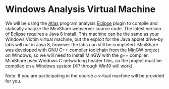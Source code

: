 # Windows Analysis Virtual Machine

We will be using the [Atlas](http://www.ensoftcorp.com/atlas/) program analysis [Eclipse](https://www.eclipse.org/downloads/eclipse-packages/) plugin to compile and statically analyze the MiniShare webserver source code. The latest version of Eclipse requires a Java 8 install. This machine can be the same as your Windows Victim virtual machine, but the exploit for the Java applet drive-by labs will not in Java 8, however the labs can still be completed. MiniShare was developed with GNU C++ compiler toolchain from the [MinGW](http://www.mingw.org/) project on Windows, so we will need to install MinGW with the g++ compiler. MiniShare uses Windows C networking header files, so the project must be compiled on a Windows system (XP through Win10 will work).

Note: If you are participating in the course a virtual machine will be provided for you.